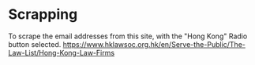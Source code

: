 # Scrapping

To scrape the email addresses from this site, with the "Hong Kong" Radio button selected.
https://www.hklawsoc.org.hk/en/Serve-the-Public/The-Law-List/Hong-Kong-Law-Firms
